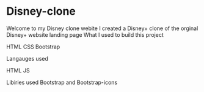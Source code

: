 # Disney-clone
Welcome to my Disney clone webite
I created a Disney+ clone of the orginal Disney+ website landing page 
What I used to build this project 

HTML 
CSS
Bootstrap



Langauges used 

HTML
JS

Libiries used 
Bootstrap and Bootstrap-icons
